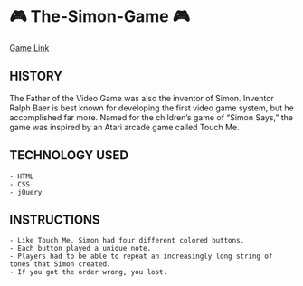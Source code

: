 # :video_game: The-Simon-Game :video_game:
[Game Link](https://humblef0ol.github.io/The-Simon-Game/)
## HISTORY
The Father of the Video Game was also the inventor of Simon. 
Inventor Ralph Baer is best known for developing the first video game system, but he accomplished far more. 
Named for the children’s game of “Simon Says,” the game was inspired by an Atari arcade game called Touch Me.

## TECHNOLOGY USED
    - HTML
    - CSS
    - jQuery

## INSTRUCTIONS
    - Like Touch Me, Simon had four different colored buttons. 
    - Each button played a unique note. 
    - Players had to be able to repeat an increasingly long string of tones that Simon created. 
    - If you got the order wrong, you lost.  
    
